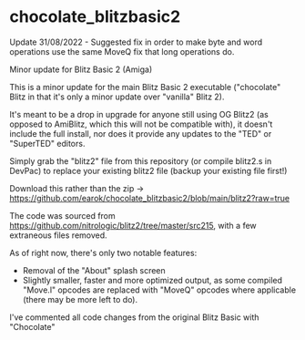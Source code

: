 # chocolate_blitzbasic2

Update 31/08/2022 - Suggested fix in order to make byte and word operations use the same MoveQ fix that long operations do.


Minor update for Blitz Basic 2 (Amiga)

This is a minor update for the main Blitz Basic 2 executable ("chocolate" Blitz in that it's only a minor update over "vanilla" Blitz 2).

It's meant to be a drop in upgrade for anyone still using OG Blitz2 (as opposed to AmiBlitz, which this will not be compatible with), it doesn't include the full install, nor does it provide any updates to the "TED" or "SuperTED" editors.

Simply grab the "blitz2" file from this repository (or compile blitz2.s in DevPac) to replace your existing blitz2 file (backup your existing file first!)

Download this rather than the zip -> https://github.com/earok/chocolate_blitzbasic2/blob/main/blitz2?raw=true

The code was sourced from https://github.com/nitrologic/blitz2/tree/master/src215, with a few extraneous files removed.

As of right now, there's only two notable features:

- Removal of the "About" splash screen
- Slightly smaller, faster and more optimized output, as some compiled "Move.l" opcodes are replaced with "MoveQ" opcodes where applicable (there may be more left to do).

I've commented all code changes from the original Blitz Basic with "Chocolate"

